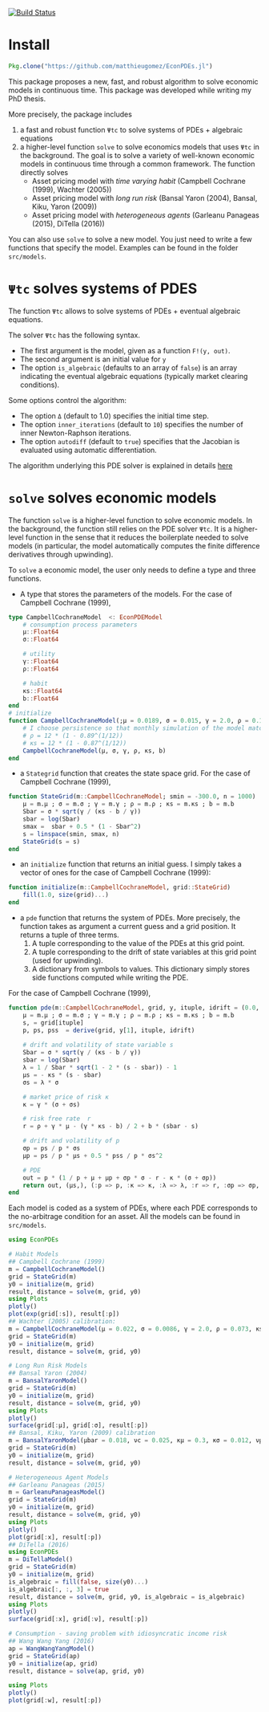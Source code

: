 [![Build Status](https://travis-ci.org/matthieugomez/EconPDEs.jl.svg?branch=master)](https://travis-ci.org/matthieugomez/EconPDEs.jl)

# Install
```julia
Pkg.clone("https://github.com/matthieugomez/EconPDEs.jl")
```

This package proposes a new, fast, and robust algorithm to solve economic models in continuous time. This package was developed while writing my PhD thesis.



More precisely, the package includes 
1. a fast and robust function `Ψtc` to solve systems of PDEs + algebraic equations
2. a higher-level function `solve` to solve economics models that uses `Ψtc` in the background. The goal is to solve a variety of well-known economic models in continuous time through a common framework. The function directly solves
	- Asset pricing model with *time varying habit* (Campbell Cochrane (1999), Wachter (2005))
	- Asset pricing model with *long run risk* (Bansal Yaron (2004), Bansal, Kiku, Yaron (2009))
	- Asset pricing model with *heterogeneous agents* (Garleanu Panageas (2015), DiTella (2016))

You can also use `solve` to solve a new model. You just need to write a few functions that specify the model. Examples can be found in the folder `src/models`.


# `Ψtc` solves systems of PDES
The function `Ψtc` allows to solve systems of PDEs + eventual algebraic equations.

 The solver `Ψtc` has the following syntax. 
 - The first argument is the model, given as a function `F!(y, out)`.
 - The second argument is an initial value for `y`
 - The option `is_algebraic` (defaults to an array of `false`) is an array indicating the eventual algebraic equations (typically market clearing conditions).

 Some options control the algorithm:
 - The option `Δ` (default to 1.0) specifies the initial time step. 
 - The option `inner_iterations` (default to `10`) specifies the number of inner Newton-Raphson iterations. 
 - The option `autodiff` (default to `true`) specifies that the Jacobian is evaluated using automatic differentiation.

 The algorithm underlying this PDE solver is explained in details [here](https://github.com/matthieugomez/EconPDEs.jl/blob/master/src/details.pdf)


# `solve` solves  economic models

The function `solve` is a higher-level function to solve economic models. In the background, the function still relies on the PDE solver `Ψtc`. It is a higher-level function in the sense that it reduces the boilerplate needed to solve models (in particular, the model automatically computes the finite difference derivatives through upwinding).

To `solve` a economic model, the user only needs to define a type and three functions.
- A type that stores the parameters of the models. For the case of Campbell Cochrane (1999),
```julia
type CampbellCochraneModel  <: EconPDEModel
    # consumption process parameters
    μ::Float64 
    σ::Float64

    # utility
    γ::Float64
    ρ::Float64

    # habit
    κs::Float64
    b::Float64
end
# initialize
function CampbellCochraneModel(;μ = 0.0189, σ = 0.015, γ = 2.0, ρ = 0.116, κs = 0.138, b = 0.0)
    # I choose persistence so that monthly simulation of the model matches processes in CC (1999)
    # ρ = 12 * (1 - 0.89^(1/12))
    # κs = 12 * (1 - 0.87^(1/12))
    CampbellCochraneModel(μ, σ, γ, ρ, κs, b)
end
```
- a `Stategrid` function that creates the state space grid. For the case of Campbell Cochrane (1999),
```julia
function StateGrid(m::CampbellCochraneModel; smin = -300.0, n = 1000)
    μ = m.μ ; σ = m.σ ; γ = m.γ ; ρ = m.ρ ; κs = m.κs ; b = m.b
    Sbar = σ * sqrt(γ / (κs - b / γ))
    sbar = log(Sbar)
    smax =  sbar + 0.5 * (1 - Sbar^2)
    s = linspace(smin, smax, n)
    StateGrid(s = s)
end
```
- an `initialize` function that returns an initial guess. I simply takes a vector of ones for the case of Campbell Cochrane (1999):

```julia
function initialize(m::CampbellCochraneModel, grid::StateGrid)
    fill(1.0, size(grid)...)
end
```
- a `pde` function that returns the system of PDEs. More precisely, the function takes as argument a current guess and a grid position. It returns  a tuple of three terms.
	1. A tuple corresponding to the value of the PDEs at this grid point.
	2. A tuple corresponding to the drift of state variables at this grid point (used for upwinding).
	3. A dictionary from symbols to values. This dictionary simply stores side functions computed while writing the PDE.

For the case of Campbell Cochrane (1999),
```julia
function pde(m::CampbellCochraneModel, grid, y, ituple, idrift = (0.0, 0.0))
    μ = m.μ ; σ = m.σ ; γ = m.γ ; ρ = m.ρ ; κs = m.κs ; b = m.b
    s, = grid[ituple]
    p, ps, pss  = derive(grid, y[1], ituple, idrift)
    
    # drift and volatility of state variable s
    Sbar = σ * sqrt(γ / (κs - b / γ))
    sbar = log(Sbar)
    λ = 1 / Sbar * sqrt(1 - 2 * (s - sbar)) - 1
    μs = - κs * (s - sbar)
    σs = λ * σ

    # market price of risk κ
    κ = γ * (σ + σs)

    # risk free rate  r
    r = ρ + γ * μ - (γ * κs - b) / 2 + b * (sbar - s)

    # drift and volatility of p
    σp = ps / p * σs
    μp = ps / p * μs + 0.5 * pss / p * σs^2

    # PDE
    out = p * (1 / p + μ + μp + σp * σ - r - κ * (σ + σp))
    return out, (μs,), (:p => p, :κ => κ, :λ => λ, :r => r, :σp => σp, :μs => μs, :σs => σs)
end
```

Each model is coded as a system of PDEs, where each PDE corresponds to the no-arbitrage condition for an asset. All the models can be found in `src/models`. 

```julia
using EconPDEs 

# Habit Models
## Campbell Cochrane (1999)
m = CampbellCochraneModel()
grid = StateGrid(m)
y0 = initialize(m, grid)
result, distance = solve(m, grid, y0)
using Plots
plotly()
plot(exp(grid[:s]), result[:p])
## Wachter (2005) calibration:
m = CampbellCochraneModel(μ = 0.022, σ = 0.0086, γ = 2.0, ρ = 0.073, κs = 0.116, b = 0.011 * 4)
grid = StateGrid(m)
y0 = initialize(m, grid)
result, distance = solve(m, grid, y0)

# Long Run Risk Models
## Bansal Yaron (2004)
m = BansalYaronModel()
grid = StateGrid(m)
y0 = initialize(m, grid)
result, distance = solve(m, grid, y0)
using Plots
plotly()
surface(grid[:μ], grid[:σ], result[:p])
## Bansal, Kiku, Yaron (2009) calibration
m = BansalYaronModel(μbar = 0.018, νc = 0.025, κμ = 0.3, κσ = 0.012, νμ = 0.0114, νσ = 0.189, ρ = 0.0132, γ = 7.5, ψ = 1.5)
grid = StateGrid(m)
y0 = initialize(m, grid)
result, distance = solve(m, grid, y0)

# Heterogeneous Agent Models
## Garleanu Panageas (2015)
m = GarleanuPanageasModel()
grid = StateGrid(m)
y0 = initialize(m, grid)
result, distance = solve(m, grid, y0)
using Plots
plotly()
plot(grid[:x], result[:p])
## DiTella (2016)
using EconPDEs
m = DiTellaModel()
grid = StateGrid(m)
y0 = initialize(m, grid)
is_algebraic = fill(false, size(y0)...)
is_algebraic[:, :, 3] = true
result, distance = solve(m, grid, y0, is_algebraic = is_algebraic)
using Plots
plotly()
surface(grid[:x], grid[:ν], result[:p])

# Consumption - saving problem with idiosyncratic income risk
## Wang Wang Yang (2016)
ap = WangWangYangModel()
grid = StateGrid(ap)
y0 = initialize(ap, grid)
result, distance = solve(ap, grid, y0)

using Plots
plotly()
plot(grid[:w], result[:p])
```

